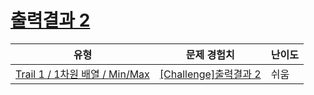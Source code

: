 # [출력결과 2](https://https://en.codetree.ai/trails/complete/curated-cards/challenge-reading-k201520)

|유형|문제 경험치|난이도|
|---|---|---|
|[Trail 1 / 1차원 배열 / Min/Max](https://https://en.codetree.ai/trail-info/novice-low/)|[[Challenge]출력결과 2](https://https://en.codetree.ai/trails/complete/curated-cards/challenge-reading-k201520/)|쉬움|

